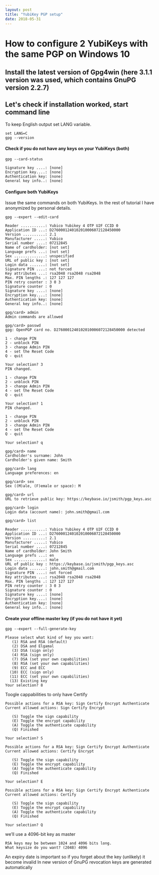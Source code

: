```yaml
---
layout: post
title: "YubiKey PGP setup"
date: 2018-05-31
---
```


# How to configure 2 YubiKeys with the same PGP on Windows 10

## Install the latest version of Gpg4win (here 3.1.1 version was used, which contains GnuPG version 2.2.7)

## Let's check if installation worked, start command line

To keep English output set LANG variable.

    set LANG=C
    gpg --version


#### Check if you do not have any keys on your YubiKeys (both)

    gpg --card-status
    
    Signature key ....: [none]
    Encryption key....: [none]
    Authentication key: [none]
    General key info..: [none]

#### Configure both YubiKeys

Issue the same commands on both YubiKeys. In the rest of tutorial I have anonymized by personal details.

```
gpg --expert --edit-card

Reader ...........: Yubico Yubikey 4 OTP U2F CCID 0
Application ID ...: D2760001240102010006072128450000
Version ..........: 2.1
Manufacturer .....: Yubico
Serial number ....: 07212845
Name of cardholder: [not set]
Language prefs ...: [not set]
Sex ..............: unspecified
URL of public key : [not set]
Login data .......: [not set]
Signature PIN ....: not forced
Key attributes ...: rsa2048 rsa2048 rsa2048
Max. PIN lengths .: 127 127 127
PIN retry counter : 3 0 3
Signature counter : 0
Signature key ....: [none]
Encryption key....: [none]
Authentication key: [none]
General key info..: [none]

gpg/card> admin
Admin commands are allowed

gpg/card> passwd
gpg: OpenPGP card no. D2760001240102010006072128450000 detected

1 - change PIN
2 - unblock PIN
3 - change Admin PIN
4 - set the Reset Code
Q - quit

Your selection? 3
PIN changed.

1 - change PIN
2 - unblock PIN
3 - change Admin PIN
4 - set the Reset Code
Q - quit

Your selection? 1
PIN changed.

1 - change PIN
2 - unblock PIN
3 - change Admin PIN
4 - set the Reset Code
Q - quit

Your selection? q

gpg/card> name
Cardholder's surname: John
Cardholder's given name: Smith

gpg/card> lang
Language preferences: en

gpg/card> sex
Sex ((M)ale, (F)emale or space): M

gpg/card> url
URL to retrieve public key: https://keybase.io/jsmith/pgp_keys.asc

gpg/card> login
Login data (account name): john.smith@gmail.com

gpg/card> list

Reader ...........: Yubico Yubikey 4 OTP U2F CCID 0
Application ID ...: D2760001240102010006072128450000
Version ..........: 2.1
Manufacturer .....: Yubico
Serial number ....: 07212845
Name of cardholder: John Smith
Language prefs ...: en
Sex ..............: male
URL of public key : https://keybase.io/jsmith/pgp_keys.asc
Login data .......: john.smith@gmail.com
Signature PIN ....: not forced
Key attributes ...: rsa2048 rsa2048 rsa2048
Max. PIN lengths .: 127 127 127
PIN retry counter : 3 0 3
Signature counter : 0
Signature key ....: [none]
Encryption key....: [none]
Authentication key: [none]
General key info..: [none]
```

#### Create your offline master key (if you do not have it yet)

```
gpg --expert --full-generate-key

Please select what kind of key you want:
   (1) RSA and RSA (default)
   (2) DSA and Elgamal
   (3) DSA (sign only)
   (4) RSA (sign only)
   (7) DSA (set your own capabilities)
   (8) RSA (set your own capabilities)
   (9) ECC and ECC
  (10) ECC (sign only)
  (11) ECC (set your own capabilities)
  (13) Existing key
Your selection? 8
```

Toogle cappabilities to only have Certify

```
Possible actions for a RSA key: Sign Certify Encrypt Authenticate
Current allowed actions: Sign Certify Encrypt

   (S) Toggle the sign capability
   (E) Toggle the encrypt capability
   (A) Toggle the authenticate capability
   (Q) Finished

Your selection? S

Possible actions for a RSA key: Sign Certify Encrypt Authenticate
Current allowed actions: Certify Encrypt

   (S) Toggle the sign capability
   (E) Toggle the encrypt capability
   (A) Toggle the authenticate capability
   (Q) Finished

Your selection? E

Possible actions for a RSA key: Sign Certify Encrypt Authenticate
Current allowed actions: Certify

   (S) Toggle the sign capability
   (E) Toggle the encrypt capability
   (A) Toggle the authenticate capability
   (Q) Finished

Your selection? Q
```

we’ll use a 4096-bit key as master

```
RSA keys may be between 1024 and 4096 bits long.
What keysize do you want? (2048) 4096
```

An expiry date is important so if you forget about the key (unlikely) it become invalid
In new version of GnuPG revocation keys are generated automatically

